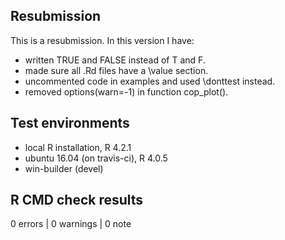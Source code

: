 ## Resubmission
This is a resubmission. In this version I have:
* written TRUE and FALSE instead of T and F.
* made sure all .Rd files have a \value section.
* uncommented code in examples and used \donttest instead.
* removed options(warn=-1) in function cop_plot().

## Test environments
* local R installation, R 4.2.1
* ubuntu 16.04 (on travis-ci), R 4.0.5
* win-builder (devel)

## R CMD check results

0 errors | 0 warnings | 0 note
